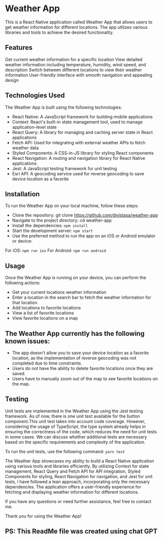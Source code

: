 # Weather App

This is a React Native application called Weather App that allows users to get weather information for different locations. The app utilizes various libraries and tools to achieve the desired functionality.

## Features

Get current weather information for a specific location
View detailed weather information including temperature, humidity, wind speed, and description
Switch between different locations to view their weather information
User-friendly interface with smooth navigation and appealing design

## Technologies Used

The Weather App is built using the following technologies:

- React Native: A JavaScript framework for building mobile applications
- Context: React's built-in state management tool, used to manage application-level state
- React Query: A library for managing and caching server state in React applications
- Fetch API: Used for integrating with external weather APIs to fetch weather data
- Styled Components: A CSS-in-JS library for styling React components
- React Navigation: A routing and navigation library for React Native applications
- Jest: A JavaScript testing framework for unit testing
- Esri API: A geocoding service used for reverse geocoding to save device location as a favorite

## Installation

To run the Weather App on your local machine, follow these steps:

- Clone the repository: git clone <https://github.com/djvistasa/weather-app>
- Navigate to the project directory: cd weather-app
- Install the dependencies: `npm install`
- Start the development server: `npm start`
- Use the preferred method to run the app on an iOS or Android emulator or device:

For iOS: `npm run ios`
For Android: `npm run android`

## Usage

Once the Weather App is running on your device, you can perform the following actions:

- Get your current locations weather information
- Enter a location in the search bar to fetch the weather information for that location.
- Add locations to favorite locations
- View a list of favorite locations
- View favorite locations on a map

## The Weather App currently has the following known issues:

- The app doesn't allow you to save your device location as a favorite location, as the implementation of reverse geocoding was not completed due to time constraints.
- Users do not have the ability to delete favorite locations once they are saved.
- Users have to manually zoom out of the map to see favorite locations on the map.

## Testing

Unit tests are implemented in the Weather App using the Jest testing framework. As of now, there is one unit test available for the button component.This unit test takes into account code coverage. However, considering the usage of TypeScript, the type system already helps in ensuring the correctness of the code, which reduces the need for unit tests in some cases. We can discuss whether additional tests are necessary based on the specific requirements and complexity of the application.

To run the unit tests, use the following command: `yarn test`

The Weather App showcases my ability to build a React Native application using various tools and libraries efficiently. By utilizing Context for state management, React Query and Fetch API for API integration, Styled Components for styling, React Navigation for navigation, and Jest for unit tests, I have followed a lean approach, incorporating only the necessary dependencies. The application offers a user-friendly experience for fetching and displaying weather information for different locations.

If you have any questions or need further assistance, feel free to contact me.

Thank you for using the Weather App!

## PS: This ReadMe file was created using chat GPT
